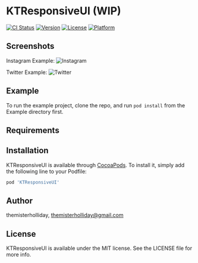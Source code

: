# KTResponsiveUI (WIP)

[![CI Status](http://img.shields.io/travis/themisterholliday/KTResponsiveUI.svg?style=flat)](https://travis-ci.org/themisterholliday/KTResponsiveUI)
[![Version](https://img.shields.io/cocoapods/v/KTResponsiveUI.svg?style=flat)](http://cocoapods.org/pods/KTResponsiveUI)
[![License](https://img.shields.io/cocoapods/l/KTResponsiveUI.svg?style=flat)](http://cocoapods.org/pods/KTResponsiveUI)
[![Platform](https://img.shields.io/cocoapods/p/KTResponsiveUI.svg?style=flat)](http://cocoapods.org/pods/KTResponsiveUI)

## Screenshots
Instagram Example:
![Instagram](https://i.imgur.com/7uJ5bTF.png)

Twitter Example:
![Twitter](https://i.imgur.com/8JkvWRp.png)

## Example

To run the example project, clone the repo, and run `pod install` from the Example directory first.

## Requirements

## Installation

KTResponsiveUI is available through [CocoaPods](http://cocoapods.org). To install
it, simply add the following line to your Podfile:

```ruby
pod 'KTResponsiveUI'
```

## Author

themisterholliday, themisterholliday@gmail.com

## License

KTResponsiveUI is available under the MIT license. See the LICENSE file for more info.
